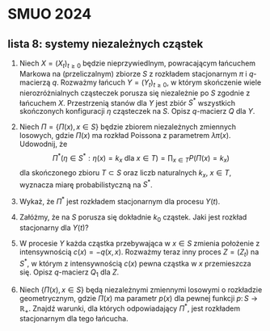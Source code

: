 # SMUO 2024

## lista 8: systemy niezależnych cząstek

1.  Niech $X=(X_t)_{t \geq 0}$ będzie nieprzywiedlnym, powracającym
    łańcuchem Markowa na (przeliczalnym) zbiorze $S$ z rozkładem
    stacjonarnym $\pi$ i $q$-macierzą $q$. Rozważmy łańcuch
    $Y=(Y_t)_{t \geq 0}$, w którym skończenie wiele nierozróżnialnych
    cząsteczek porusza się niezależnie po $S$ zgodnie z łańcuchem $X$.
    Przestrzenią stanów dla $Y$ jest zbiór $S^*$ wszystkich skończonych
    konfiguracji $\eta$ cząsteczek na $S$. Opisz $q$-macierz $Q$ dla
    $Y$.

2.  Niech $\Pi = \{\Pi(x), x \in S\}$ będzie zbiorem niezależnych
    zmiennych losowych, gdzie $\Pi(x)$ ma rozkład Poissona z parametrem
    $\lambda \pi(x)$. Udowodnij, że $$\label{eq}
    \Pi^*(\eta \in S^* : \eta(x) = k_x \text{ dla } x \in T) = \prod_{x \in T} P(\Pi(x) = k_x)$$
    dla skończonego zbioru $T \subset S$ oraz liczb naturalnych $k_x$,
    $x \in T$, wyznacza miarę probabilistyczną na $S^*$.

3.  Wykaż, że $\Pi^*$ jest rozkładem stacjonarnym dla procesu $Y(t)$.

4.  Załóżmy, że na $S$ porusza się dokładnie $k_0$ cząstek. Jaki jest
    rozkład stacjonarny dla $Y(t)$?

5.  W procesie $Y$ każda cząstka przebywająca w $x \in S$ zmienia
    położenie z intensywnością $c(x) = -q(x,x)$. Rozważmy teraz inny
    proces $Z = (Z_t)$ na $S^*$, w którym z intensywnością $c(x)$ pewna
    cząstka w $x$ przemieszcza się. Opisz $q$-macierz $Q_1$ dla $Z$.

6.  Niech $\{\Pi(x), x \in S\}$ będą niezależnymi zmiennymi losowymi o
    rozkładzie geometrycznym, gdzie $\Pi(x)$ ma parametr $p(x)$ dla
    pewnej funkcji $p \colon S \to \mathbb{R}_+$. Znajdź warunki, dla
    których odpowiadający $\Pi^*$, jest
    rozkładem stacjonarnym dla tego łańcucha.
